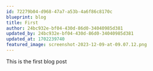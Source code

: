 ```yaml
---
id: 72279b04-d968-47a7-a53b-4a6f86c8170c
blueprint: blog
title: First
author: 24bc932e-bf04-430d-86d0-34040985d381
updated_by: 24bc932e-bf04-430d-86d0-34040985d381
updated_at: 1702239740
featured_image: screenshot-2023-12-09-at-09.07.12.png
---
```

This is the first blog post